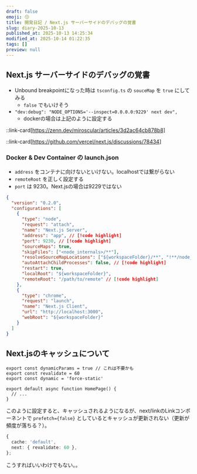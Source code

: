 ```yaml
---
draft: false
emoji: 😙
title: 開発日記 / Next.js サーバーサイドのデバッグの覚書
slug: diary-2025-10-13
published_at: 2025-10-13 14:25:34
modified_at: 2025-10-14 01:22:35
tags: []
preview: null
---
```


## Next.js サーバーサイドのデバッグの覚書

- Unbound breakpointになった時は `tsconfig.ts` の `souceMap` を `true` にしてみる
  - `false` でもいけそう
- `"dev:debug": "NODE_OPTIONS='--inspect=0.0.0.0:9229' next dev",`
  - dockerの場合は上記のように設定する

::link-card[https://zenn.dev/miroscular/articles/3d2ac64cb878b8]

::link-card[https://github.com/vercel/next.js/discussions/78434]

### Docker & Dev Container の launch.json

- `address` をコンテナに向けないといけない。localhostでは繋がらない
- `remoteRoot` を正しく設定する
- `port` は 9230。Next.jsの場合は9229ではない

```json:launch.json
{
  "version": "0.2.0",
  "configurations": [
    {
      "type": "node",
      "request": "attach",
      "name": "Next.js Server",
      "address": "app", // [!code highlight]
      "port": 9230, // [!code highlight]
      "sourceMaps": true,
      "skipFiles": ["<node_internals>/**"],
      "resolveSourceMapLocations": ["${workspaceFolder}/**", "!**/node_modules/**", "!**/.next/**"],
      "autoAttachChildProcesses": false, // [!code highlight]
      "restart": true,
      "localRoot": "${workspaceFolder}",
      "remoteRoot": "/path/to/remote" // [!code highlight]
    },
    {
      "type": "chrome",
      "request": "launch",
      "name": "Next.js Client",
      "url": "http://localhost:3000",
      "webRoot": "${workspaceFolder}"
    }
  ]
}
```

## Next.jsのキャッシュについて

```ts:page.tsx
export const dynamicParams = true // これは不要かも
export const revalidate = 60
export const dynamic = 'force-static'

export default async function HomePage() {
  // ...
}
```

このように設定すると、キャッシュされるようになるが、next/linkのLinkコンポーネントで `prefetch={false}` としているとキャッシュが更新されない（更新が頻度が落ちる？）。

```ts
{
  cache: 'default',
  next: { revalidate: 60 },
};
```

こうすればいいわけでもない。。
